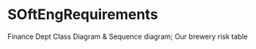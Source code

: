 SOftEngRequirements
===================

Finance Dept Class Diagram &amp; Sequence diagram; Our brewery risk table
